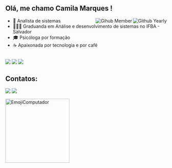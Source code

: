 ## Olá, me chamo Camila Marques ! 


<img title="Github Yearly commits" alt="Github Yearly" align="right" src="https://badges.strrl.dev/years/marquescami?style=flat&color=ee82ee&logo=github" />
<img title="Gihub Member" alt="Gihub Member" align="right" src="https://badges.strrl.dev/contributions/all/marquescami?color=ee82ee" />

- 🚀 Analista de sistemas
- 👩🏽‍💻 Graduanda em Análise e desenvolvimento de sistemas no IFBA - Salvador
- 🎓 Psicóloga por formação
- ☕ Apaixonada por tecnologia e por café


##

![](https://github-profile-summary-cards.vercel.app/api/cards/profile-details?username=marquescami&theme=dracula)
![](https://github-profile-summary-cards.vercel.app/api/cards/repos-per-language?username=marquescami&theme=dracula) 
![](https://github-profile-summary-cards.vercel.app/api/cards/stats?username=marquescami&theme=dracula) 
 
 ## Contatos: 
    
 <a href = "mailto:marquescami@gmail.com"><img src="https://img.shields.io/badge/Gmail-D14836?style=for-the-badge&logo=gmail&logoColor=white" target="_blank"></a>
   <a href="https://www.linkedin.com/in/marquescami/" target="_blank"><img src="https://img.shields.io/badge/-LinkedIn-%230077B5?style=for-the-badge&logo=linkedin&logoColor=white" target="_blank"></a>  <div>
 
  <img width="200" alt="EmojiComputador" src="https://user-images.githubusercontent.com/31116694/153991716-0a1a946b-a077-4659-b4ac-ca9f7c65f9d2.PNG">
